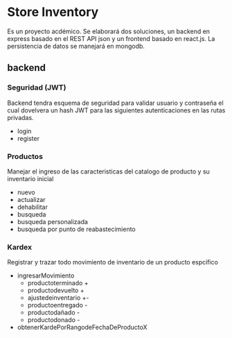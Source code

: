 # Store Inventory

Es un proyecto acdémico. Se elaborará dos soluciones, un backend en express basado en el REST API json y un frontend basado en react.js.
La persistencia de datos se manejará en mongodb.

## backend

### Seguridad (JWT)
Backend tendra esquema de seguridad para validar usuario y contraseña el cual dovelvera un hash JWT para las siguientes autenticaciones
en las rutas privadas.

- login
- register

### Productos
Manejar el ingreso de las caracteristicas del
catalogo de producto y su inventario inicial

- nuevo
- actualizar
- dehabilitar
- busqueda
- busqueda personalizada
- busqueda por punto de reabastecimiento

### Kardex
Registrar y trazar todo movimiento de inventario de un producto espcífico

- ingresarMovimiento
  - productoterminado +
  - productodevuelto +
  - ajustedeinventario +-
  - productoentregado -
  - productodañado -
  - productodonado -
- obtenerKardePorRangodeFechaDeProductoX
